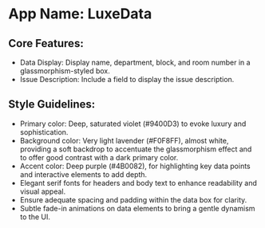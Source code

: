 # **App Name**: LuxeData

## Core Features:

- Data Display: Display name, department, block, and room number in a glassmorphism-styled box.
- Issue Description: Include a field to display the issue description.

## Style Guidelines:

- Primary color: Deep, saturated violet (#9400D3) to evoke luxury and sophistication.
- Background color: Very light lavender (#F0F8FF), almost white, providing a soft backdrop to accentuate the glassmorphism effect and to offer good contrast with a dark primary color.
- Accent color: Deep purple (#4B0082), for highlighting key data points and interactive elements to add depth.
- Elegant serif fonts for headers and body text to enhance readability and visual appeal.
- Ensure adequate spacing and padding within the data box for clarity.
- Subtle fade-in animations on data elements to bring a gentle dynamism to the UI.